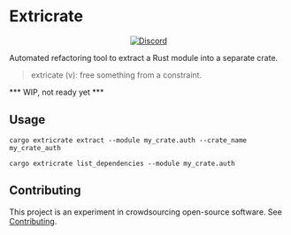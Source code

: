 # Extricrate

<p align="center">
  <a href="https://discord.gg/Dned3QwJe2">
    <img alt="Discord" src="https://img.shields.io/discord/898492935446876200?label=discord&logo=discord" />
  </a>
</p>

Automated refactoring tool to extract a Rust module into a separate crate.

> extricate (v): free something from a constraint.

*** WIP, not ready yet ***

## Usage

`cargo extricrate extract --module my_crate.auth --crate_name my_crate_auth`

`cargo extricrate list_dependencies --module my_crate.auth`

## Contributing

This project is an experiment in crowdsourcing open-source software. See
[Contributing](CONTRIBUTING.md).
